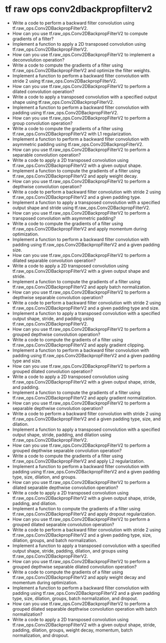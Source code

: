 # tf raw ops conv2dbackpropfilterv2

- Write a code to perform a backward filter convolution using tf.raw_ops.Conv2DBackpropFilterV2.
- How can you use tf.raw_ops.Conv2DBackpropFilterV2 to compute gradients of a filter?
- Implement a function to apply a 2D transposed convolution using tf.raw_ops.Conv2DBackpropFilterV2.
- How can you use tf.raw_ops.Conv2DBackpropFilterV2 to implement a deconvolution operation?
- Write a code to compute the gradients of a filter using tf.raw_ops.Conv2DBackpropFilterV2 and optimize the filter weights.
- Implement a function to perform a backward filter convolution with stride 2 using tf.raw_ops.Conv2DBackpropFilterV2.
- How can you use tf.raw_ops.Conv2DBackpropFilterV2 to perform a dilated convolution operation?
- Write a code to apply a transposed convolution with a specified output shape using tf.raw_ops.Conv2DBackpropFilterV2.
- Implement a function to perform a backward filter convolution with padding using tf.raw_ops.Conv2DBackpropFilterV2.
- How can you use tf.raw_ops.Conv2DBackpropFilterV2 to perform a group convolution operation?
- Write a code to compute the gradients of a filter using tf.raw_ops.Conv2DBackpropFilterV2 with L1 regularization.
- Implement a function to perform a backward filter convolution with asymmetric padding using tf.raw_ops.Conv2DBackpropFilterV2.
- How can you use tf.raw_ops.Conv2DBackpropFilterV2 to perform a separable convolution operation?
- Write a code to apply a 2D transposed convolution using tf.raw_ops.Conv2DBackpropFilterV2 with a given output shape.
- Implement a function to compute the gradients of a filter using tf.raw_ops.Conv2DBackpropFilterV2 and apply weight decay.
- How can you use tf.raw_ops.Conv2DBackpropFilterV2 to perform a depthwise convolution operation?
- Write a code to perform a backward filter convolution with stride 2 using tf.raw_ops.Conv2DBackpropFilterV2 and a given padding type.
- Implement a function to apply a transposed convolution with a specified output shape and stride using tf.raw_ops.Conv2DBackpropFilterV2.
- How can you use tf.raw_ops.Conv2DBackpropFilterV2 to perform a transposed convolution with asymmetric padding?
- Write a code to compute the gradients of a filter using tf.raw_ops.Conv2DBackpropFilterV2 and apply momentum during optimization.
- Implement a function to perform a backward filter convolution with padding using tf.raw_ops.Conv2DBackpropFilterV2 and a given padding size.
- How can you use tf.raw_ops.Conv2DBackpropFilterV2 to perform a dilated separable convolution operation?
- Write a code to apply a 2D transposed convolution using tf.raw_ops.Conv2DBackpropFilterV2 with a given output shape and stride.
- Implement a function to compute the gradients of a filter using tf.raw_ops.Conv2DBackpropFilterV2 and apply batch normalization.
- How can you use tf.raw_ops.Conv2DBackpropFilterV2 to perform a depthwise separable convolution operation?
- Write a code to perform a backward filter convolution with stride 2 using tf.raw_ops.Conv2DBackpropFilterV2 and a given padding type and size.
- Implement a function to apply a transposed convolution with a specified output shape, stride, and padding using tf.raw_ops.Conv2DBackpropFilterV2.
- How can you use tf.raw_ops.Conv2DBackpropFilterV2 to perform a grouped depthwise convolution operation?
- Write a code to compute the gradients of a filter using tf.raw_ops.Conv2DBackpropFilterV2 and apply gradient clipping.
- Implement a function to perform a backward filter convolution with padding using tf.raw_ops.Conv2DBackpropFilterV2 and a given padding type and size.
- How can you use tf.raw_ops.Conv2DBackpropFilterV2 to perform a grouped dilated convolution operation?
- Write a code to apply a 2D transposed convolution using tf.raw_ops.Conv2DBackpropFilterV2 with a given output shape, stride, and padding.
- Implement a function to compute the gradients of a filter using tf.raw_ops.Conv2DBackpropFilterV2 and apply gradient normalization.
- How can you use tf.raw_ops.Conv2DBackpropFilterV2 to perform a separable depthwise convolution operation?
- Write a code to perform a backward filter convolution with stride 2 using tf.raw_ops.Conv2DBackpropFilterV2 and a given padding type, size, and dilation.
- Implement a function to apply a transposed convolution with a specified output shape, stride, padding, and dilation using tf.raw_ops.Conv2DBackpropFilterV2.
- How can you use tf.raw_ops.Conv2DBackpropFilterV2 to perform a grouped depthwise separable convolution operation?
- Write a code to compute the gradients of a filter using tf.raw_ops.Conv2DBackpropFilterV2 and apply L2 regularization.
- Implement a function to perform a backward filter convolution with padding using tf.raw_ops.Conv2DBackpropFilterV2 and a given padding type, size, dilation, and groups.
- How can you use tf.raw_ops.Conv2DBackpropFilterV2 to perform a dilated separable depthwise convolution operation?
- Write a code to apply a 2D transposed convolution using tf.raw_ops.Conv2DBackpropFilterV2 with a given output shape, stride, padding, and dilation.
- Implement a function to compute the gradients of a filter using tf.raw_ops.Conv2DBackpropFilterV2 and apply dropout regularization.
- How can you use tf.raw_ops.Conv2DBackpropFilterV2 to perform a grouped dilated separable convolution operation?
- Write a code to perform a backward filter convolution with stride 2 using tf.raw_ops.Conv2DBackpropFilterV2 and a given padding type, size, dilation, groups, and batch normalization.
- Implement a function to apply a transposed convolution with a specified output shape, stride, padding, dilation, and groups using tf.raw_ops.Conv2DBackpropFilterV2.
- How can you use tf.raw_ops.Conv2DBackpropFilterV2 to perform a grouped depthwise separable dilated convolution operation?
- Write a code to compute the gradients of a filter using tf.raw_ops.Conv2DBackpropFilterV2 and apply weight decay and momentum during optimization.
- Implement a function to perform a backward filter convolution with padding using tf.raw_ops.Conv2DBackpropFilterV2 and a given padding type, size, dilation, groups, batch normalization, and dropout.
- How can you use tf.raw_ops.Conv2DBackpropFilterV2 to perform a grouped dilated separable depthwise convolution operation with batch normalization?
- Write a code to apply a 2D transposed convolution using tf.raw_ops.Conv2DBackpropFilterV2 with a given output shape, stride, padding, dilation, groups, weight decay, momentum, batch normalization, and dropout.